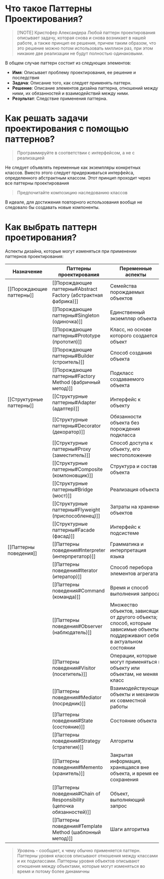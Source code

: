# Что такое Паттерны Проектирования?

> [!NOTE] Кристофер Александера 
> Любой паттерн проектирования описывает задачу, которая снова и снова возникает в нашей работе, а также принцип ее решения, причем таким образом, что это решение можно потом использовать миллион раз, при этом никакие две реализации не будут полностью одинаковыми.

В общем случае паттерн состоит из следующих элементов:
- **Имя**: Описывает проблему проектирования, ее решение и последствия
- **Задача**: Описание того, как следует применять паттерн.
- **Решение**: Описание элементов дизайна паттерна, отношений между ними, их обязанностей и взаимодействий между ними.
- **Результат**: Следствие применения паттерна.

# Как решать задачи проектирования с помощью паттернов?

> Программируйте в соответствии с интерфейсом, а не с реализацией

Не следует объявлять переменные как экземпляры конкретных классов. Вместо этого следует придерживаться интерфейса, определенного абстрактным классом. Этот принцип проходит через все паттерны проектирования

> Предпочитайте композицию наследованию классов

В идеале, для достижения повторного использования вообще не следовало бы создавать новые компоненты.

# Как выбрать паттерн проетирования?

Аспекты дизайна, которые могут изменяться при применении паттернов проектирования:

| Назначение               | Паттерны проектирования                                               | Переменные аспекты                                                                                                           | Уровень* |
| ------------------------ | --------------------------------------------------------------------- | ---------------------------------------------------------------------------------------------------------------------------- | ------- |
| [[Порождающие паттерны]] | [[Порождающие паттерны#Abstract Factory (абстрактная фабрика)]]       | Семейства порождаемых объектов                                                                                               | Объект  |
|                          | [[Порождающие паттерны#Singleton (одиночка)]]                         | Единственный экземпляр объекта                                                                                               | Объект        |
|                          | [[Порождающие паттерны#Prototype (прототип)]]                         | Класс, но основе которого создается объект                                                                                   | Объект        |
|                          | [[Порождающие паттерны#Builder (строитель)]]                          | Способ создания объекта                                                                                                      | Объект        |
|                          | [[Порождающие паттерны#Factory Method (фабричный метод)]]             | Подкласс создаваемого объекта                                                                                                | Класс        |
| [[Структурные паттерны]] | [[Структурные паттерны#Adapter (адаптер)]]                            | Интерфейс к объекту                                                                                                          | Класс        |
|                          | [[Структурные паттерны#Decorator (декоратор)]]                        | Обязанности объекта без порождения подкласса                                                                                 | Объект        |
|                          | [[Структурные паттерны#Proxy (заместитель)]]                          | Способ доступа к объекту, его местоположение                                                                                 | Объект        |
|                          | [[Структурные паттерны#Composite (компоновщик)]]                      | Структура и состав объекта                                                                                                   | Объект        |
|                          | [[Структурные паттерны#Bridge (мост)]]                                | Реализация объекта                                                                                                           | Объект        |
|                          | [[Структурные паттерны#Flyweight (приспособленец)]]                   | Затраты на хранение объектов                                                                                                 | Объект        |
|                          | [[Структурные паттерны#Facade (фасад)]]                               | Интерфейс к подсистеме                                                                                                       | Объект        |
| [[Паттерны поведения]]   | [[Паттерны поведения#Interpreter (интерпретатор)]]                    | Грамматика и интерпретация языка                                                                                             | Класс        |
|                          | [[Паттерны поведения#Iterator (итератор)]]                            | Способ перебора элементов агрегата                                                                                           | Объект        |
|                          | [[Паттерны поведения#Command (команда)]]                              | Время и способ выполнения запроса                                                                                            | Объект        |
|                          | [[Паттерны поведения#Observer (наблюдатель)]]                         | Множество объектов, зависящих от другого объекта; способ, которым зависимые объекты поддерживают себя в актуальном состоянии | Объект        |
|                          | [[Паттерны поведения#Visitor (посетитель)]]                           | Операции, которые могут применяться к объекту или объектам, не меняя класс                                                   | Объект        |
|                          | [[Паттерны поведения#Mediator (посредник)]]                           | Взаимодействующие объекты и механизм их совместной работы                                                                    | Объект        |
|                          | [[Паттерны поведения#State (состояние)]]                              | Состояние объекта                                                                                                            | Объект        |
|                          | [[Паттерны поведения#Strategy (стратегия)]]                           | Алгоритм                                                                                                                     | Объект        |
|                          | [[Паттерны поведения#Memento (хранитель)]]                            | Закрытая информация, хранящаяся вне объекта, и время ее сохранения                                                           | Объект        |
|                          | [[Паттерны поведения#Chain of Responsibility (цепочка обязанностей)]] | Объект, выполняющий запрос                                                                                                   | Объект        |
|                          | [[Паттерны поведения#Template Method (шаблонный метод)]]              | Шаги алгоритма                                                                                                               | Класс        |
> *Уровень* - сообщает, к чему обычно применяется паттерн.
> Паттерны уровня классов описывают отношения между классами и их подклассами.
> Паттерны уровня объектов описывают отношения между объектами, которые могут изменяться во время и потому более динамичны

